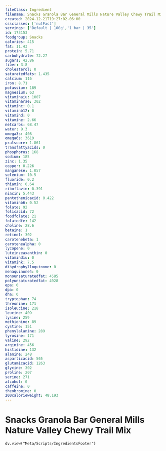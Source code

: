 ```yaml
---
fileClass: Ingredient
filename: Snacks Granola Bar General Mills Nature Valley Chewy Trail Mix
created: 2024-12-21T19:27:02-06:00
cssclasses: ['nutFact']
servings: ['Default | 100g','1 bar | 35']
id: 173153
foodgroup: Snacks
calories: 415
fat: 11.43
protein: 5.71
carbohydrate: 72.27
sugars: 42.86
fiber: 3.8
cholesterol: 0
saturatedfats: 1.435
calcium: 116
iron: 8.71
potassium: 189
magnesium: 63
vitaminaiu: 1007
vitaminarae: 302
vitaminc: 0.1
vitaminb12: 0
vitamind: 0
vitamine: 2.66
netcarbs: 68.47
water: 9.3
omega3s: 408
omega6s: 3619
pralscore: 1.861
transfattyacids: 0
phosphorus: 168
sodium: 185
zinc: 1.35
copper: 0.226
manganese: 1.057
selenium: 10.5
fluoride: 0.2
thiamin: 0.64
riboflavin: 0.391
niacin: 5.443
pantothenicacid: 0.422
vitaminb6: 0.52
folate: 92
folicacid: 72
foodfolate: 21
folatedfe: 142
choline: 28.6
betaine: 1
retinol: 302
carotenebeta: 1
carotenealpha: 0
lycopene: 0
luteinzeaxanthin: 0
vitamindiu: 0
vitamink: 7.5
dihydrophylloquinone: 0
menaquinone4: 0
monounsaturatedfat: 4585
polyunsaturatedfat: 4028
epa: 0
dpa: 0
dha: 0
tryptophan: 74
threonine: 171
isoleucine: 218
leucine: 409
lysine: 259
methionine: 89
cystine: 151
phenylalanine: 289
tyrosine: 171
valine: 292
arginine: 456
histidine: 132
alanine: 248
asparticacid: 565
glutamicacid: 1263
glycine: 302
proline: 207
serine: 271
alcohol: 0
caffeine: 0
theobromine: 0
200calorieweight: 48.193
---
```


# Snacks Granola Bar General Mills Nature Valley Chewy Trail Mix

```dataviewjs
dv.view("Meta/Scripts/IngredientsFooter")
```